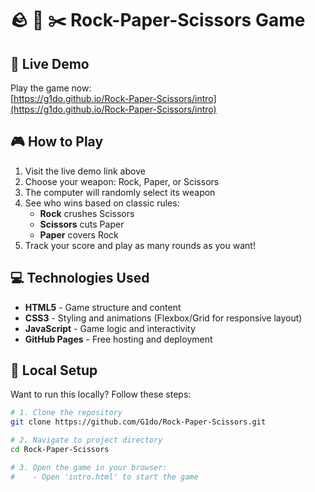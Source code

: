 # 🪨 📄 ✂️ Rock-Paper-Scissors Game

## 🚀 Live Demo
Play the game now:  
[https://g1do.github.io/Rock-Paper-Scissors/intro](https://g1do.github.io/Rock-Paper-Scissors/intro)

## 🎮 How to Play
1. Visit the live demo link above
2. Choose your weapon: Rock, Paper, or Scissors
3. The computer will randomly select its weapon
4. See who wins based on classic rules:
   - **Rock** crushes Scissors
   - **Scissors** cuts Paper
   - **Paper** covers Rock
5. Track your score and play as many rounds as you want!

## 💻 Technologies Used
- **HTML5** - Game structure and content
- **CSS3** - Styling and animations (Flexbox/Grid for responsive layout)
- **JavaScript** - Game logic and interactivity
- **GitHub Pages** - Free hosting and deployment


## 🔧 Local Setup
Want to run this locally? Follow these steps:

```bash
# 1. Clone the repository
git clone https://github.com/G1do/Rock-Paper-Scissors.git

# 2. Navigate to project directory
cd Rock-Paper-Scissors

# 3. Open the game in your browser:
#    - Open 'intro.html' to start the game
